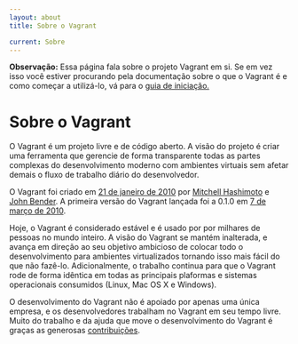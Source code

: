 ```yaml
---
layout: about
title: Sobre o Vagrant

current: Sobre
---
```

<div class="alert alert-block alert-info">
  <strong>Observação:</strong> Essa página fala sobre o projeto Vagrant em si.
  Se em vez isso você estiver procurando pela documentação sobre o que o
  Vagrant é e como começar a utilizá-lo, vá para o 
  <a href="/v1/docs/getting-started/index.html">guia de iniciação.</a>
</div>

# Sobre o Vagrant

O Vagrant é um projeto livre e de código aberto. A visão do projeto é criar
uma ferramenta que gerencie de forma transparente todas as partes complexas
do desenvolvimento moderno com ambientes virtuais sem afetar demais o fluxo de
trabalho diário do desenvolvedor.

O Vagrant foi criado em [21 de janeiro de 2010](https://github.com/mitchellh/vagrant/commit/050bfd9c686b06c292a9614662b0ab1bbf652db3)
por [Mitchell Hashimoto](https://github.com/mitchellh) e
[John Bender](http://johnbender.us/). A primeira versão do Vagrant
lançada foi a 0.1.0 em
[7 de março de 2010](https://github.com/mitchellh/vagrant/commit/296f234b50440b81adc8b75160591e199572d06d).

Hoje, o Vagrant é considerado estável e é usado por por milhares de pessoas
no mundo inteiro. A visão do Vagrant se mantém inalterada, e avança em
direção ao seu objetivo ambicioso de colocar todo o desenvolvimento para
ambientes virtualizados tornando isso mais fácil do que não fazê-lo.
Adicionalmente, o trabalho continua para que o Vagrant rode de forma idêntica
em todas as principais plaformas e sistemas operacionais consumidos (Linux,
Mac OS X e Windows).

O desenvolvimento do Vagrant não é apoiado por apenas uma única empresa, e os
desenvolvedores trabalham no Vagrant em seu tempo livre. Muito do trabalho e
da ajuda que move o desenvolvimento do Vagrant é graças as generosas
[contribuições](/contribute/index.html).
